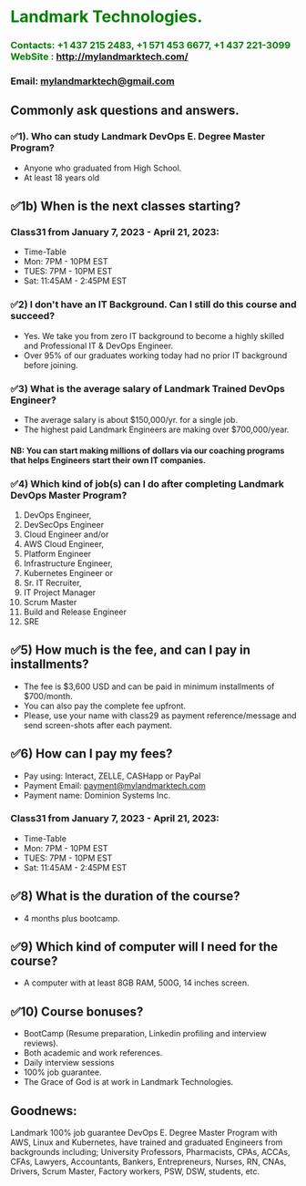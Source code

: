 #  **<span style="color:green">Landmark Technologies.</span>**
### **<span style="color:green">Contacts: +1 437 215 2483, +1 571 453 6677, +1 437 221-3099 <br> WebSite : <http://mylandmarktech.com/></span>**
### **Email: mylandmarktech@gmail.com**

## Commonly ask questions and answers.
### ✅1). Who can study Landmark DevOps E. Degree Master Program?
+ Anyone who graduated from High School.
+ At least 18 years old

## ✅1b)	When is the next classes starting?  
### Class31 from January 7, 2023 - April 21, 2023:
+ Time-Table
+ Mon: 7PM - 10PM EST
+ TUES: 7PM - 10PM EST
+ Sat: 11:45AM - 2:45PM  EST 

### ✅2)	I don't have an IT Background. Can I still do this course and succeed? 
+ Yes. We take you from zero IT background to become a highly skilled and Professional IT & DevOps Engineer.
+ Over 95% of our graduates working today had no prior IT background before joining.

### ✅3)	What is the average salary of Landmark Trained DevOps Engineer? 
+ The average salary is about $150,000/yr. for a single job.
+ The highest paid Landmark Engineers are making over $700,000/year. 
#### NB: You can start making millions of dollars via our coaching programs that helps Engineers start their own IT companies.

### ✅4)	Which kind of job(s) can I do after completing Landmark DevOps Master Program?

 1. DevOps Engineer,
 2. DevSecOps Engineer
 3. Cloud Engineer and/or 
 4. AWS Cloud Engineer,
 4. Platform Engineer 
 5. Infrastructure Engineer,
 6. Kubernetes Engineer or 
 7. Sr. IT Recruiter,
 8. IT Project Manager  
 9. Scrum Master
 10. Build and Release Engineer
 11. SRE
 
 ## ✅5)	How much is the fee, and can I pay in installments?
+ The fee is $3,600 USD and can be paid in minimum installments of $700/month.
+ You can also pay the complete fee upfront.
+ Please, use your name with class29 as payment reference/message and send screen-shots after each payment.

## ✅6)	How can I pay my fees?
+ Pay using: Interact, ZELLE, CASHapp or PayPal
+ Payment Email: payment@mylandmarktech.com   
+ Payment name: Dominion Systems Inc.  


### Class31 from January 7, 2023 - April 21, 2023:
+ Time-Table
+ Mon: 7PM - 10PM EST
+ TUES: 7PM - 10PM EST
+ Sat: 11:45AM - 2:45PM  EST  
## ✅8)	What is the duration of the course?  
+ 4 months plus bootcamp.

## ✅9)	Which kind of computer will I need for the course?
+ A computer with at least 8GB RAM, 500G, 14 inches screen.

## ✅10) Course bonuses?
+ BootCamp (Resume preparation, Linkedin profiling and interview reviews).
+ Both academic and work references.
+ Daily interview sessions
+ 100% job guarantee.
+ The Grace of God is at work in Landmark Technologies.

## Goodnews:
Landmark 100% job guarantee DevOps E. Degree Master Program with AWS, Linux and Kubernetes, have trained and graduated Engineers from backgrounds including; University Professors,  Pharmacists, CPAs, ACCAs, CFAs, Lawyers, Accountants, Bankers, Entrepreneurs, Nurses, RN, CNAs, Drivers, Scrum Master, Factory workers, PSW, DSW, students, etc.
